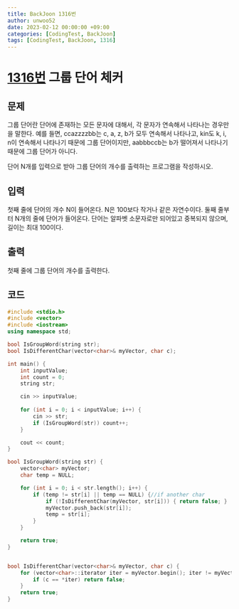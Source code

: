 ```yaml
---
title: BackJoon 1316번
author: unwoo52
date: 2023-02-12 00:00:00 +09:00
categories: [CodingTest, BackJoon]
tags: [CodingTest, BackJoon, 1316]
---
```



# [1316번](https://www.acmicpc.net/problem/1316) 그룹 단어 체커


## 문제

그룹 단어란 단어에 존재하는 모든 문자에 대해서, 각 문자가 연속해서 나타나는 경우만을 말한다. 예를 들면, ccazzzzbb는 c, a, z, b가 모두 연속해서 나타나고, kin도 k, i, n이 연속해서 나타나기 때문에 그룹 단어이지만, aabbbccb는 b가 떨어져서 나타나기 때문에 그룹 단어가 아니다.

단어 N개를 입력으로 받아 그룹 단어의 개수를 출력하는 프로그램을 작성하시오.

## 입력

첫째 줄에 단어의 개수 N이 들어온다. N은 100보다 작거나 같은 자연수이다. 둘째 줄부터 N개의 줄에 단어가 들어온다. 단어는 알파벳 소문자로만 되어있고 중복되지 않으며, 길이는 최대 100이다.

## 출력

첫째 줄에 그룹 단어의 개수를 출력한다.

## 코드

```cpp
#include <stdio.h>
#include <vector>
#include <iostream>
using namespace std;

bool IsGroupWord(string str);
bool IsDifferentChar(vector<char>& myVector, char c);

int main() {
    int inputValue;
    int count = 0;
    string str;

    cin >> inputValue;
    
    for (int i = 0; i < inputValue; i++) {
        cin >> str;
        if (IsGroupWord(str)) count++;
    }

    cout << count;
}

bool IsGroupWord(string str) {
    vector<char> myVector;
    char temp = NULL;

    for (int i = 0; i < str.length(); i++) {
        if (temp != str[i] || temp == NULL) {//if another char
            if (!IsDifferentChar(myVector, str[i])) { return false; }
            myVector.push_back(str[i]);
            temp = str[i];
        }
    }

    return true;
}


bool IsDifferentChar(vector<char>& myVector, char c) {
    for (vector<char>::iterator iter = myVector.begin(); iter != myVector.end(); iter++) {
        if (c == *iter) return false;
    }
    return true;
}
```
